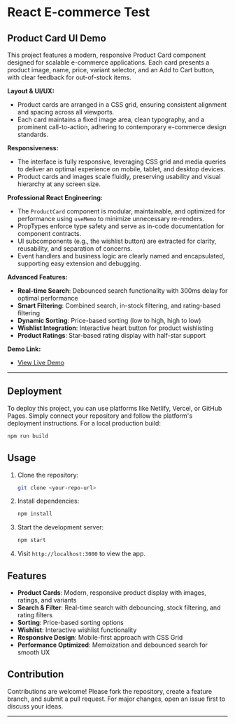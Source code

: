 # React E-commerce Test

## Product Card UI Demo

This project features a modern, responsive Product Card component designed for scalable e-commerce applications. Each card presents a product image, name, price, variant selector, and an Add to Cart button, with clear feedback for out-of-stock items.

**Layout & UI/UX:**
- Product cards are arranged in a CSS grid, ensuring consistent alignment and spacing across all viewports.
- Each card maintains a fixed image area, clean typography, and a prominent call-to-action, adhering to contemporary e-commerce design standards.

**Responsiveness:**
- The interface is fully responsive, leveraging CSS grid and media queries to deliver an optimal experience on mobile, tablet, and desktop devices.
- Product cards and images scale fluidly, preserving usability and visual hierarchy at any screen size.

**Professional React Engineering:**
- The `ProductCard` component is modular, maintainable, and optimized for performance using `useMemo` to minimize unnecessary re-renders.
- PropTypes enforce type safety and serve as in-code documentation for component contracts.
- UI subcomponents (e.g., the wishlist button) are extracted for clarity, reusability, and separation of concerns.
- Event handlers and business logic are clearly named and encapsulated, supporting easy extension and debugging.

**Advanced Features:**
- **Real-time Search**: Debounced search functionality with 300ms delay for optimal performance
- **Smart Filtering**: Combined search, in-stock filtering, and rating-based filtering
- **Dynamic Sorting**: Price-based sorting (low to high, high to low)
- **Wishlist Integration**: Interactive heart button for product wishlisting
- **Product Ratings**: Star-based rating display with half-star support

**Demo Link:**
- [View Live Demo](#) <!-- Replace with your Vercel deployment URL -->

---

## Deployment

To deploy this project, you can use platforms like Netlify, Vercel, or GitHub Pages. Simply connect your repository and follow the platform's deployment instructions. For a local production build:

```bash
npm run build
```

## Usage

1. Clone the repository:
   ```bash
   git clone <your-repo-url>
   ```
2. Install dependencies:
   ```bash
   npm install
   ```
3. Start the development server:
   ```bash
   npm start
   ```
4. Visit `http://localhost:3000` to view the app.

## Features

- **Product Cards**: Modern, responsive product display with images, ratings, and variants
- **Search & Filter**: Real-time search with debouncing, stock filtering, and rating filters
- **Sorting**: Price-based sorting options
- **Wishlist**: Interactive wishlist functionality
- **Responsive Design**: Mobile-first approach with CSS Grid
- **Performance Optimized**: Memoization and debounced search for smooth UX

## Contribution

Contributions are welcome! Please fork the repository, create a feature branch, and submit a pull request. For major changes, open an issue first to discuss your ideas.

---
